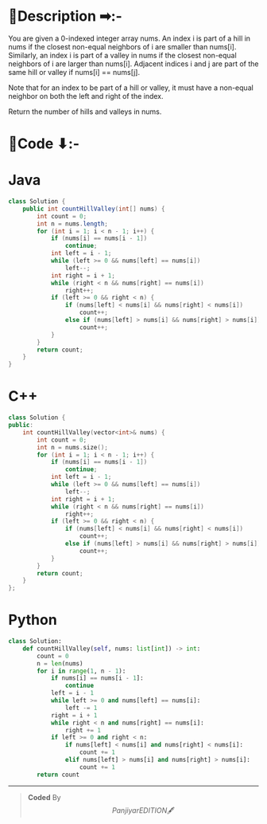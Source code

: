 # 📍Description ➡:-
<!-- Describe your first thoughts on how to solve this problem. -->
You are given a 0-indexed integer array nums. An index i is part of a hill in nums if the closest non-equal neighbors of i are smaller than nums[i]. Similarly, an index i is part of a valley in nums if the closest non-equal neighbors of i are larger than nums[i]. Adjacent indices i and j are part of the same hill or valley if nums[i] == nums[j].

Note that for an index to be part of a hill or valley, it must have a non-equal neighbor on both the left and right of the index.

Return the number of hills and valleys in nums.

 


# 📝Code ⬇:-


# Java
```java []
class Solution {
    public int countHillValley(int[] nums) {
        int count = 0;
        int n = nums.length;
        for (int i = 1; i < n - 1; i++) {
            if (nums[i] == nums[i - 1])
                continue;
            int left = i - 1;
            while (left >= 0 && nums[left] == nums[i])
                left--;
            int right = i + 1;
            while (right < n && nums[right] == nums[i])
                right++;
            if (left >= 0 && right < n) {
                if (nums[left] < nums[i] && nums[right] < nums[i])
                    count++;
                else if (nums[left] > nums[i] && nums[right] > nums[i])
                    count++;
            }
        }
        return count;
    }
}
```

# C++
``` cpp []
class Solution {
public:
    int countHillValley(vector<int>& nums) {
        int count = 0;
        int n = nums.size();
        for (int i = 1; i < n - 1; i++) {
            if (nums[i] == nums[i - 1]) 
                continue;
            int left = i - 1;
            while (left >= 0 && nums[left] == nums[i]) 
                left--;
            int right = i + 1;
            while (right < n && nums[right] == nums[i]) 
                right++;
            if (left >= 0 && right < n) {
                if (nums[left] < nums[i] && nums[right] < nums[i]) 
                    count++;
                else if (nums[left] > nums[i] && nums[right] > nums[i]) 
                    count++;
            }
        }
        return count;
    }
};
```

# Python
``` python []
class Solution:
    def countHillValley(self, nums: list[int]) -> int:
        count = 0
        n = len(nums)
        for i in range(1, n - 1):
            if nums[i] == nums[i - 1]:
                continue
            left = i - 1
            while left >= 0 and nums[left] == nums[i]:
                left -= 1
            right = i + 1
            while right < n and nums[right] == nums[i]:
                right += 1
            if left >= 0 and right < n:
                if nums[left] < nums[i] and nums[right] < nums[i]:
                    count += 1
                elif nums[left] > nums[i] and nums[right] > nums[i]:
                    count += 1
        return count  
```

---

>    **Coded** By $$Panjiyar EDITION 🖋  $$

               
